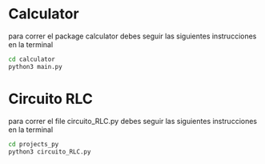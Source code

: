 # Calculator

para correr el package calculator debes seguir las siguientes instrucciones en la terminal

```sh
cd calculator
python3 main.py
```

# Circuito RLC

para correr el file circuito_RLC.py debes seguir las siguientes instrucciones en la terminal

```sh
cd projects_py
python3 circuito_RLC.py
```
